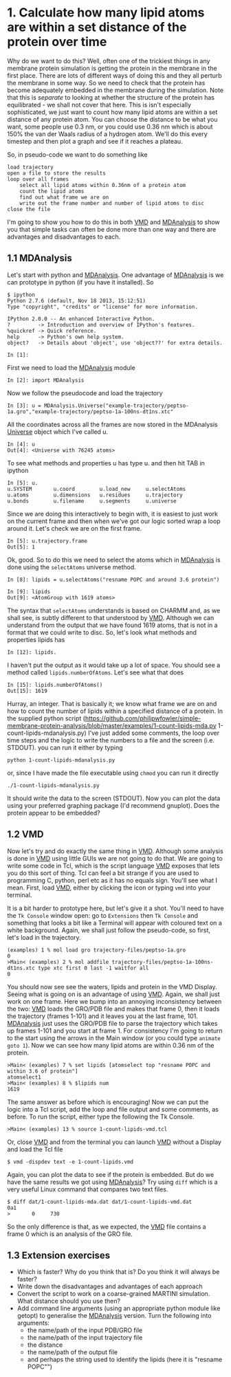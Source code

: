 # 1. Calculate how many lipid atoms are within a set distance of the protein over time

Why do we want to do this? Well, often one of the trickiest things in any membrane protein simulation is getting the protein in the membrane in the first place. There are lots of different ways of doing this and they all perturb the membrane in some way. So we need to check that the protein has become adequately embedded in the membrane during the simulation. Note that this is *separate* to looking at whether the structure of the protein has equilibrated - we shall not cover that here. This is isn't especially sophisticated, we just want to count how many lipid atoms are within a set distance of any protein atom. You can choose the distance to be what you want, some people use 0.3 nm, or you could use 0.36 nm which is about 150% the van der Waals radius of a hydrogen atom. We'll do this every timestep and then plot a graph and see if it reaches a plateau.

So, in pseudo-code we want to do something like 

    load trajectory
    open a file to store the results
    loop over all frames
        select all lipid atoms within 0.36nm of a protein atom
        count the lipid atoms
        find out what frame we are on
        write out the frame number and number of lipid atoms to disc
    close the file
    
I'm going to show you how to do this in both [VMD](http://www.ks.uiuc.edu/Research/vmd/) and [MDAnalysis](https://code.google.com/p/mdanalysis/) to show you that simple tasks can often be done more than one way and there are advantages and disadvantages to each. 

## 1.1 MDAnalysis

Let's start with python and [MDAnalysis](https://code.google.com/p/mdanalysis/). One advantage of [MDAnalysis](https://code.google.com/p/mdanalysis/) is we can prototype in python (if you have it installed). So

	$ ipython
	Python 2.7.6 (default, Nov 18 2013, 15:12:51) 
	Type "copyright", "credits" or "license" for more information.
	
	IPython 2.0.0 -- An enhanced Interactive Python.
	?         -> Introduction and overview of IPython's features.
	%quickref -> Quick reference.
	help      -> Python's own help system.
	object?   -> Details about 'object', use 'object??' for extra details.
	
	In [1]:

First we need to load the [MDAnalysis](https://code.google.com/p/mdanalysis/) module

	In [2]: import MDAnalysis
	
Now we follow the pseudocode and load the trajectory

	In [3]: u = MDAnalysis.Universe("example-trajectory/peptso-1a.gro","example-trajectory/peptso-1a-100ns-dt1ns.xtc"

All the coordinates across all the frames are now stored in the MDAnalysis [Universe](https://code.google.com/p/mdanalysis/wiki/Universe) object which I've called u. 

	In [4]: u
	Out[4]: <Universe with 76245 atoms>

To see what methods and properties u has type u. and then hit TAB in ipython 

	In [5]: u.
	u.SYSTEM       u.coord        u.load_new     u.selectAtoms  
	u.atoms        u.dimensions   u.residues     u.trajectory   
	u.bonds        u.filename     u.segments     u.universe	

Since we are doing this interactively to begin with, it is easiest to just work on the current frame and then when we've got our logic sorted wrap a loop around it. Let's check we are on the first frame.

	In [5]: u.trajectory.frame
	Out[5]: 1

Ok, good. So to do this we need to select the atoms which in [MDAnalysis](https://code.google.com/p/mdanalysis/) is done using the `selectAtoms` universe method.

	In [8]: lipids = u.selectAtoms("resname POPC and around 3.6 protein")

	In [9]: lipids
	Out[9]: <AtomGroup with 1619 atoms>

The syntax that `selectAtoms` understands is based on CHARMM and, as we shall see, is subtly different to that understood by [VMD](http://www.ks.uiuc.edu/Research/vmd/). Although we can understand from the output that we have found 1619 atoms, that is not in a format that we could write to disc. So, let's look what methods and properties lipids has

	In [12]: lipids.

I haven't put the output as it would take up a lot of space. You should see a method called `lipids.numberOfAtoms`. Let's see what that does

	In [15]: lipids.numberOfAtoms()
	Out[15]: 1619

Hurray, an integer. That is basically it; we know what frame we are on and how to count the number of lipids within a specified distance of a protein. In the supplied python script (https://github.com/philipwfowler/simple-membrane-protein-analysis/blob/master/examples/1-count-lipids-mda.py 1-count-lipids-mdanalysis.py) I've just added some comments, the loop over time steps and the logic to write the numbers to a file and the screen (i.e. STDOUT).  you can run it either by typing

	python 1-count-lipids-mdanalysis.py

or, since I have made the file executable using `chmod`  you can run it directly 

	./1-count-lipids-mdanalysis.py

It should write the data to the screen (STDOUT). Now you can plot the data using your preferred graphing package (I'd recommend gnuplot). Does the protein appear to be embedded?	

## 1.2 VMD

Now let's try and do exactly the same thing in [VMD](http://www.ks.uiuc.edu/Research/vmd/). Although some analysis is done in [VMD](http://www.ks.uiuc.edu/Research/vmd/) using little GUIs we are not going to do that. We are going to write some code in Tcl, which is the script language [VMD](http://www.ks.uiuc.edu/Research/vmd/) exposes that lets you do this sort of thing. Tcl can feel a bit strange if you are used to programming C, python, perl etc as it has no equals sign. You'll see what I mean. First, load [VMD](http://www.ks.uiuc.edu/Research/vmd/), either by clicking the icon or typing `vmd` into your terminal.

It is a bit harder to prototype here, but let's give it a shot. You'll need to have the `Tk Console` window open: go to `Extensions` then `Tk Console` and something that looks a bit like a Terminal will appear with coloured text on a white background. Again, we shall just follow the pseudo-code, so first, let's load in the trajectory.

	(examples) 1 % mol load gro trajectory-files/peptso-1a.gro	0	>Main< (examples) 2 % mol addfile trajectory-files/peptso-1a-100ns-dt1ns.xtc type xtc first 0 last -1 waitfor all	0

You should now see see the waters, lipids and protein in the VMD Display. Seeing what is going on is an advantage of using [VMD](http://www.ks.uiuc.edu/Research/vmd/). Again, we shall just work on one frame. Here we bump into an annoying inconsistency between the two: [VMD](http://www.ks.uiuc.edu/Research/vmd/) loads the GRO/PDB file and makes that frame 0, then it loads the trajectory (frames 1-101) and it leaves you at the last frame, 101. [MDAnalysis](https://code.google.com/p/mdanalysis/) just uses the GRO/PDB file to parse the trajectory which takes up frames 1-101 and you start at frame 1. For consistency I'm going to return to the start using the arrows in the Main window (or you could type `animate goto 1`). Now we can see how many lipid atoms are within 0.36 nm of the protein.

	>Main< (examples) 7 % set lipids [atomselect top "resname POPC and within 3.6 of protein"]	atomselect1	>Main< (examples) 8 % $lipids num	1619

The same answer as before which is encouraging! Now we can put the logic into a Tcl script, add the loop and file output and some comments, as before. To run the script, either type the following the Tk Console.

	>Main< (examples) 13 % source 1-count-lipids-vmd.tcl

Or, close [VMD](http://www.ks.uiuc.edu/Research/vmd/) and from the terminal you can launch [VMD](http://www.ks.uiuc.edu/Research/vmd/) without a Display and load the Tcl file

	$ vmd -dispdev text -e 1-count-lipids.vmd

Again, you can plot the data to see if the protein is embedded. But do we have the same results we got using [MDAnalysis](https://code.google.com/p/mdanalysis/)? Try using `diff` which is a very useful Linux command that compares two text files.

	$ diff dat/1-count-lipids-mda.dat dat/1-count-lipids-vmd.dat 
	0a1
	>       0     730

So the only difference is that, as we expected, the [VMD](http://www.ks.uiuc.edu/Research/vmd/) file contains a frame 0 which is an analysis of the GRO file.

## 1.3 Extension exercises

- Which is faster? Why do you think that is? Do you think it will always be faster?
- Write down the disadvantages and advantages of each approach
- Convert the script to work on a coarse-grained MARTINI simulation. What distance should you use then?
- Add command line arguments (using an appropriate python module like getopt) to generalise the [MDAnalysis](https://code.google.com/p/mdanalysis/) version. Turn the following into arguments:
	- the name/path of the input PDB/GRO file
	- the name/path of the input trajectory file
	- the distance 
	- the name/path of the output file
	- and perhaps the string used to identify the lipids (here it is "resname POPC"")